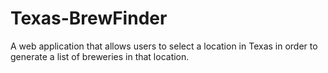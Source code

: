 # Texas-BrewFinder
A web application that allows users to select a location in Texas  in order to generate a list of breweries in that location.
